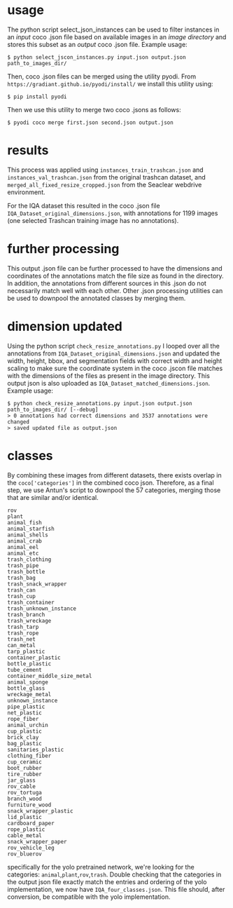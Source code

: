 # usage
The python script select_json_instances can be used to filter instances in an _input_ coco .json file based on available images in an _image directory_ and stores this subset as an _output_ coco .json file. Example usage:

    $ python select_jscon_instances.py input.json output.json path_to_images_dir/

Then, coco .json files can be merged using the utility pyodi. From `https://gradiant.github.io/pyodi/install/` we install this utility using:

    $ pip install pyodi

Then we use this utility to merge two coco .jsons as follows:

    $ pyodi coco merge first.json second.json output.json

# results
This process was applied using `instances_train_trashcan.json` and `instances_val_trashcan.json` from the original trashcan dataset, and `merged_all_fixed_resize_cropped.json` from the Seaclear webdrive environment.

For the IQA dataset this resulted in the coco .json file `IQA_Dataset_original_dimensions.json`, with annotations for 1199 images (one selected Trashcan training image has no annotations). 

# further processing
This output .json file can be further processed to have the dimensions and coordinates of the annotations match the file size as found in the directory.
In addition, the annotations from different sources in this .json do not necessarily match well with each other. Other .json processing utilities can be used to downpool the annotated classes by merging them.

# dimension updated
Using the python script `check_resize_annotations.py` I looped over all the annotations from `IQA_Dataset_original_dimensions.json` and updated the width, height, bbox, and segmentation fields with correct width and height scaling to make sure the coordinate system in the coco .jscon file matches with the dimensions of the files as present in the image directory. This output json is also uploaded as `IQA_Dataset_matched_dimensions.json`. Example usage:

    $ python check_resize_annotations.py input.json output.json path_to_images_dir/ [--debug]
    > 0 annotations had correct dimensions and 3537 annotations were changed
    > saved updated file as output.json

# classes
By combining these images from different datasets, there exists overlap in the `coco['categories']` in the combined coco json. Therefore, as a final step, we use Antun's script to downpool the 57 categories, merging those that are similar and/or identical.

    rov
    plant
    animal_fish
    animal_starfish
    animal_shells
    animal_crab
    animal_eel
    animal_etc
    trash_clothing
    trash_pipe
    trash_bottle
    trash_bag
    trash_snack_wrapper
    trash_can
    trash_cup
    trash_container
    trash_unknown_instance
    trash_branch
    trash_wreckage
    trash_tarp
    trash_rope
    trash_net
    can_metal
    tarp_plastic
    container_plastic
    bottle_plastic
    tube_cement
    container_middle_size_metal
    animal_sponge
    bottle_glass
    wreckage_metal
    unknown_instance
    pipe_plastic
    net_plastic
    rope_fiber
    animal_urchin
    cup_plastic
    brick_clay
    bag_plastic
    sanitaries_plastic
    clothing_fiber
    cup_ceramic
    boot_rubber
    tire_rubber
    jar_glass
    rov_cable
    rov_tortuga
    branch_wood
    furniture_wood
    snack_wrapper_plastic
    lid_plastic
    cardboard_paper
    rope_plastic
    cable_metal
    snack_wrapper_paper
    rov_vehicle_leg
    rov_bluerov

specifically for the yolo pretrained network, we're looking for the categories: `animal`,`plant`,`rov`,`trash`. Double checking that the categories in the output json file exactly match the entries and ordering of the yolo implementation, we now have `IQA_four_classes.json`. This file should, after conversion, be compatible with the yolo implementation.
